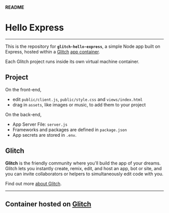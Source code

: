 **README**
# Hello Express   

---
This is the repository for **`glitch-hello-express`**, a simple Node app built on Express, hosted within a [Glitch](https://glitch.com) [app container](https://glitch.com/edit/#!/sleet-raja?path=package.json:1:0).

Each Glitch project runs inside its own virtual machine container.


## Project 

On the front-end,
- edit `public/client.js`, `public/style.css` and `views/index.html`
- drag in `assets`, like images or music, to add them to your project

On the back-end,
- App Server File: `server.js`
- Frameworks and packages are defined in `package.json`
- App secrets are stored in `.env`.

## Glitch

**Glitch** is the friendly community where you'll build the app of your dreams. Glitch lets you instantly create, remix, edit, and host an app, bot or site, and you can invite collaborators or helpers to simultaneously edit code with you.

Find out more [about Glitch](https://glitch.com/about).

---

Container hosted on [Glitch](https://glitch.com/)
-------------------

